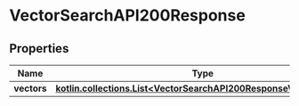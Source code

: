 
# VectorSearchAPI200Response

## Properties
| Name | Type | Description | Notes |
| ------------ | ------------- | ------------- | ------------- |
| **vectors** | [**kotlin.collections.List&lt;VectorSearchAPI200ResponseVectorsInner&gt;**](VectorSearchAPI200ResponseVectorsInner.md) |  |  [optional] |



